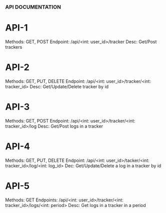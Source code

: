 ### API DOCUMENTATION

# API-1
Methods: GET, POST
Endpoint: /api/<int: user_id>/tracker
Desc: Get/Post trackers

# API-2
Methods: GET, PUT, DELETE
Endpoint: /api/<int: user_id>/tracker/<int: tracker_id>
Desc: Get/Update/Delete tracker by id

# API-3
Methods: GET, POST
Endpoint: /api/<int: user_id>/tracker/<int: tracker_id>/log
Desc: Get/Post logs in a tracker

# API-4
Methods: GET, PUT, DELETE
Endpoint: /api/<int: user_id>/tacker/<int: tracker_id>/log/<int: log_id>
Dec: Get/Update/Delete a log in a tracker by id

# API-5
Methods: GET
Endpoints: /api/<int: user_id>/tracker/<int: tracker_id>/logs/<int: period>
Desc: Get logs in a tracker in a period